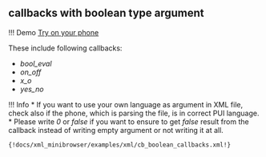 ## callbacks with boolean type argument

!!! Demo
    [Try on your phone](xml/cb_boolean_callbacks.xml)

These include following callbacks:

* *bool_eval*
* *on_off*
* *x_o*
* *yes_no*

!!! Info
    * If you want to use your own language as argument in XML file, check also if the phone, which is parsing the file, is in correct PUI language.
    * Please write *0* or *false* if you want to ensure to get *false* result from the callback instead of writing empty argument or not writing it at all.

```xml
{!docs/xml_minibrowser/examples/xml/cb_boolean_callbacks.xml!}
```
